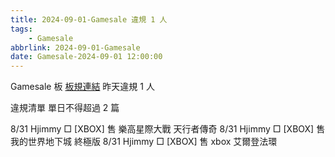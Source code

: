 ```yaml
---
title: 2024-09-01-Gamesale 違規 1 人
tags:
    - Gamesale
abbrlink: 2024-09-01-Gamesale
date: Gamesale-2024-09-01 12:00:00
---
```

Gamesale 板 [板規連結](https://www.ptt.cc/bbs/Gossiping/M.1637425085.A.07D.html)
昨天違規 1 人
<!-- more -->

違規清單
單日不得超過 2 篇

8/31 Hjimmy □ [XBOX] 售 樂高星際大戰 天行者傳奇
8/31 Hjimmy □ [XBOX] 售 我的世界地下城 終極版
8/31 Hjimmy □ [XBOX] 售 xbox 艾爾登法環